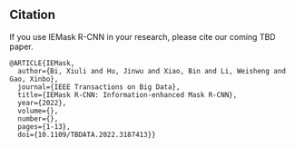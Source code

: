 ## Citation
If you use IEMask R-CNN in your research, please cite our coming TBD paper.
```text
@ARTICLE{IEMask,
  author={Bi, Xiuli and Hu, Jinwu and Xiao, Bin and Li, Weisheng and Gao, Xinbo},
  journal={IEEE Transactions on Big Data}, 
  title={IEMask R-CNN: Information-enhanced Mask R-CNN}, 
  year={2022},
  volume={},
  number={},
  pages={1-13},
  doi={10.1109/TBDATA.2022.3187413}}
```
